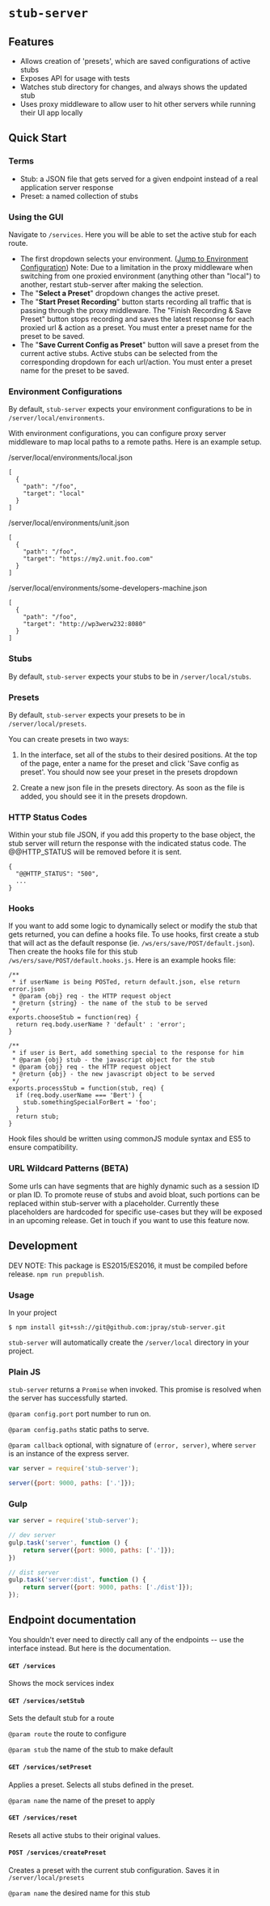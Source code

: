# `stub-server`

## Features
   - Allows creation of 'presets', which are saved configurations of active stubs
   - Exposes API for usage with tests
   - Watches stub directory for changes, and always shows the updated stub
   - Uses proxy middleware to allow user to hit other servers while running their UI app locally

## Quick Start

### Terms

- Stub: a JSON file that gets served for a given endpoint instead of a real application server response
- Preset: a named collection of stubs 

### Using the GUI

Navigate to `/services`. Here you will be able to set the active stub for each route.
   - The first dropdown selects your environment. ([Jump to Environment Configuration](#environment-configurations))  Note: Due to a limitation in the proxy middleware when switching from one proxied environment (anything other than "local") to another, restart stub-server after making the selection.
   - The "**Select a Preset**" dropdown changes the active preset.
   - The "**Start Preset Recording**" button starts recording all traffic that is passing through the proxy middleware.  The "Finish Recording & Save Preset" button stops recording and saves the latest response for each proxied url & action as a preset.  You must enter a preset name for the preset to be saved.
   - The "**Save Current Config as Preset**" button will save a preset from the current active stubs.  Active stubs can be selected from the corresponding dropdown for each url/action. You must enter a preset name for the preset to be saved.


### Environment Configurations

By default, `stub-server` expects your environment configurations to be in `/server/local/environments`.

With environment configurations, you can configure proxy server middleware to map local paths to a remote paths.  Here is an example setup.

/server/local/environments/local.json
```
[
  {
    "path": "/foo",
    "target": "local"
  }
]
```

/server/local/environments/unit.json
```
[
  {
    "path": "/foo",
    "target": "https://my2.unit.foo.com"
  }
]
```

/server/local/environments/some-developers-machine.json
```
[
  {
    "path": "/foo",
    "target": "http://wp3werw232:8080"
  }
]
```

### Stubs

By default, `stub-server` expects your stubs to be in `/server/local/stubs`.

### Presets

By default, `stub-server` expects your presets to be in `/server/local/presets`.

You can create presets in two ways:

   1. In the interface, set all of the stubs to their desired positions. At the top of the page, enter a name
   for the preset and click 'Save config as preset'. You should now see your preset in the presets dropdown
    
   2. Create a new json file in the presets directory. As soon as the file is added, you should see it in
   the presets dropdown.


### HTTP Status Codes

Within your stub file JSON, if you add this property to the base object, the stub server will return the response with the indicated status code.  The @@HTTP_STATUS will be removed before it is sent.
```
{
  "@@HTTP_STATUS": "500",
  ...
}
```

### Hooks

If you want to add some logic to dynamically select or modify the stub that gets returned, you can define a hooks file.  To use hooks, first create a stub that will act as the default response (ie. `/ws/ers/save/POST/default.json`).  Then create the hooks file for this stub `/ws/ers/save/POST/default.hooks.js`.  Here is an example hooks file:

```
/**
 * if userName is being POSTed, return default.json, else return error.json
 * @param {obj} req - the HTTP request object
 * @return {string} - the name of the stub to be served
 */
exports.chooseStub = function(req) {
  return req.body.userName ? 'default' : 'error';
}

/**
 * if user is Bert, add something special to the response for him
 * @param {obj} stub - the javascript object for the stub
 * @param {obj} req - the HTTP request object
 * @return {obj} - the new javascript object to be served
 */
exports.processStub = function(stub, req) {
  if (req.body.userName === 'Bert') {
    stub.somethingSpecialForBert = 'foo';
  }
  return stub;
}
```

Hook files should be written using commonJS module syntax and ES5 to ensure compatibility.  

### URL Wildcard Patterns (BETA)

Some urls can have segments that are highly dynamic such as a session ID or plan ID.  To promote reuse of stubs and avoid bloat, such portions can be replaced within stub-server with a placeholder.  Currently these placeholders are hardcoded for specific use-cases but they will be exposed in an upcoming release.  Get in touch if you want to use this feature now.

## Development

DEV NOTE: This package is ES2015/ES2016, it must be compiled before release. `npm run prepublish`.

### Usage

In your project
```
$ npm install git+ssh://git@github.com:jpray/stub-server.git
```

`stub-server` will automatically create the `/server/local` directory in your project.

### Plain JS

`stub-server` returns a `Promise` when invoked. This promise is resolved when the server has successfully started.

`@param config.port` port number to run on.

`@param config.paths` static paths to serve.

`@param callback` optional, with signature of `(error, server)`, where `server` is an instance of the express server.

```js
var server = require('stub-server');

server({port: 9000, paths: ['.']});
```

### Gulp
```js
var server = require('stub-server');

// dev server
gulp.task('server', function () {
    return server({port: 9000, paths: ['.']});
})

// dist server
gulp.task('server:dist', function () {
    return server({port: 9000, paths: ['./dist']});
});
```

## Endpoint documentation

You shouldn't ever need to directly call any of the endpoints -- use the interface instead.
But here is the documentation.

#### `GET /services`

Shows the mock services index

#### `GET /services/setStub`

Sets the default stub for a route

`@param route` the route to configure

`@param stub` the name of the stub to make default

#### `GET /services/setPreset`

Applies a preset. Selects all stubs defined in the preset.

`@param name` the name of the preset to apply

#### `GET /services/reset`

Resets all active stubs to their original values.

#### `POST /services/createPreset`

Creates a preset with the current stub configuration. Saves it in `/server/local/presets`

`@param name` the desired name for this stub
